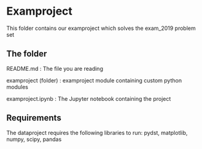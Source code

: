 # Examproject

This folder contains our examproject which solves the exam_2019 problem set

## The folder

README.md	           : The file you are reading

examproject (folder)	   : examproject module containing custom python modules 

examproject.ipynb	   : The Jupyter notebook containing the project


## Requirements
The dataproject requires the following libraries to run: pydst, matplotlib, numpy, scipy, pandas



